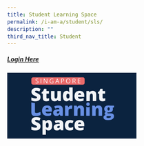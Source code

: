 ```yaml
---
title: Student Learning Space
permalink: /i-am-a/student/sls/
description: ""
third_nav_title: Student
---
```

##### [Login Here](https://vle.learning.moe.edu.sg/login)
<a target="new" href="https://vle.learning.moe.edu.sg/login"><img style="width:300px" src="/images/sls%20logo.png"></a>